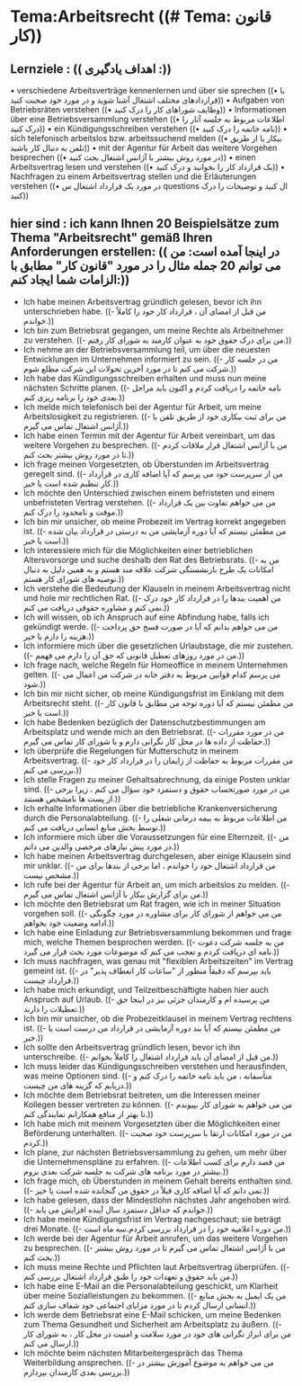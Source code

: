 # Tema:Arbeitsrecht ((# Tema: قانون کار))
## Lernziele : (( اهداف یادگیری :))
• verschiedene Arbeitsverträge kennenlernen und über sie sprechen ((• با قراردادهای مختلف اشتغال آشنا شوید و در مورد خود صحبت کنید))
• Aufgaben von Betriebsräten verstehen ((• وظایف شوراهای کار را درک کنید))
• Informationen über eine Betriebsversammlung verstehen ((• اطلاعات مربوط به جلسه آثار را درک کنید))
• ein Kündigungsschreiben verstehen ((• نامه خاتمه را درک کنید))
• sich telefonisch arbeitslos bzw. arbeitssuchend melden ((• بیکار یا از طریق تلفن به دنبال کار باشید))
• mit der Agentur für Arbeit das weitere Vorgehen besprechen ((• در مورد روش بیشتر با آژانس اشتغال بحث کنید))
• einen Arbeitsvertrag lesen und verstehen ((• یک قرارداد کار را بخوانید و درک کنید))
• Nachfragen zu einem Arbeitsvertrag stellen und die Erläuterungen verstehen ((• در مورد یک قرارداد اشتغال س questions ال کنید و توضیحات را درک کنید))
## hier sind : ich kann Ihnen 20 Beispielsätze zum Thema "Arbeitsrecht" gemäß Ihren Anforderungen erstellen: (( در اینجا آمده است: من می توانم 20 جمله مثال را در مورد "قانون کار" مطابق با الزامات شما ایجاد کنم:))
- Ich habe meinen Arbeitsvertrag gründlich gelesen, bevor ich ihn unterschrieben habe. ((- من قبل از امضای آن ، قرارداد کار خود را کاملاً خواندم.))
- Ich bin zum Betriebsrat gegangen, um meine Rechte als Arbeitnehmer zu verstehen. ((- من برای درک حقوق خود به عنوان کارمند به شورای کار رفتم.))
- Ich nehme an der Betriebsversammlung teil, um über die neuesten Entwicklungen im Unternehmen informiert zu sein. ((- من در جلسه کار شرکت می کنم تا در مورد آخرین تحولات این شرکت مطلع شوم.))
- Ich habe das Kündigungsschreiben erhalten und muss nun meine nächsten Schritte planen. ((- نامه خاتمه را دریافت کردم و اکنون باید مراحل بعدی خود را برنامه ریزی کنم.))
- Ich melde mich telefonisch bei der Agentur für Arbeit, um meine Arbeitslosigkeit zu registrieren. ((- من برای ثبت بیکاری خود از طریق تلفن با آژانس اشتغال تماس می گیرم.))
- Ich habe einen Termin mit der Agentur für Arbeit vereinbart, um das weitere Vorgehen zu besprechen. ((- من با آژانس اشتغال قرار ملاقات کردم تا در مورد روش بیشتر بحث کنم.))
- Ich frage meinen Vorgesetzten, ob Überstunden im Arbeitsvertrag geregelt sind. ((- من از سرپرست خود می پرسم که آیا اضافه کاری در قرارداد کار تنظیم شده است یا خیر.))
- Ich möchte den Unterschied zwischen einem befristeten und einem unbefristeten Vertrag verstehen. ((- من می خواهم تفاوت بین یک قرارداد موقت و نامحدود را درک کنم.))
- Ich bin mir unsicher, ob meine Probezeit im Vertrag korrekt angegeben ist. ((- من مطمئن نیستم که آیا دوره آزمایشی من به درستی در قرارداد بیان شده است یا خیر.))
- Ich interessiere mich für die Möglichkeiten einer betrieblichen Altersvorsorge und suche deshalb den Rat des Betriebsrats. ((- من به امکانات یک طرح بازنشستگی شرکت علاقه مند هستم و به همین دلیل به دنبال توصیه های شورای کار هستم.))
- Ich verstehe die Bedeutung der Klauseln in meinem Arbeitsvertrag nicht und hole mir rechtlichen Rat. ((- من اهمیت بندها را در قرارداد کار خود درک نمی کنم و مشاوره حقوقی دریافت می کنم.))
- Ich will wissen, ob ich Anspruch auf eine Abfindung habe, falls ich gekündigt werde. ((- من می خواهم بدانم که آیا در صورت فسخ حق پرداخت هزینه را دارم یا خیر.))
- Ich informiere mich über die gesetzlichen Urlaubstage, die mir zustehen. ((- من در مورد روزهای تعطیل قانونی که حق آن را دارم می فهمم.))
- Ich frage nach, welche Regeln für Homeoffice in meinem Unternehmen gelten. ((- می پرسم کدام قوانین مربوط به دفتر خانه در شرکت من اعمال می شود.))
- Ich bin mir nicht sicher, ob meine Kündigungsfrist im Einklang mit dem Arbeitsrecht steht. ((- من مطمئن نیستم که آیا دوره توجه من مطابق با قانون کار است یا خیر.))
- Ich habe Bedenken bezüglich der Datenschutzbestimmungen am Arbeitsplatz und wende mich an den Betriebsrat. ((- من در مورد مقررات حفاظت از داده ها در محل کار نگرانی دارم و با شورای کار تماس می گیرم.))
- Ich überprüfe die Regelungen für Mutterschutz in meinem Arbeitsvertrag. ((- من مقررات مربوط به حفاظت از زایمان را در قرارداد کار خود بررسی می کنم.))
- Ich stelle Fragen zu meiner Gehaltsabrechnung, da einige Posten unklar sind. ((- من در مورد صورتحساب حقوق و دستمزد خود سؤال می کنم ، زیرا برخی از پست ها نامشخص هستند.))
- Ich erhalte Informationen über die betriebliche Krankenversicherung durch die Personalabteilung. ((- من اطلاعات مربوط به بیمه درمانی شغلی را توسط بخش منابع انسانی دریافت می کنم.))
- Ich informiere mich über die Voraussetzungen für eine Elternzeit. ((- من در مورد پیش نیازهای مرخصی والدین می دانم.))
- Ich habe meinen Arbeitsvertrag durchgelesen, aber einige Klauseln sind mir unklar. ((- من قرارداد اشتغال خود را خواندم ، اما برخی از بندها برای من مشخص نیست.))
- Ich rufe bei der Agentur für Arbeit an, um mich arbeitslos zu melden. ((- من برای گزارش بیکار با آژانس اشتغال تماس می گیرم.))
- Ich möchte den Betriebsrat um Rat fragen, wie ich in meiner Situation vorgehen soll. ((- من می خواهم از شورای کار برای مشاوره در مورد چگونگی ادامه وضعیت خود بخواهم.))
- Ich habe eine Einladung zur Betriebsversammlung bekommen und frage mich, welche Themen besprochen werden. ((- من به جلسه شرکت دعوت نامه ای دریافت کردم و تعجب می کنم که موضوعات مورد بحث قرار می گیرد.))
- Ich muss nachfragen, was genau mit "flexiblen Arbeitszeiten" im Vertrag gemeint ist. ((- باید بپرسم که دقیقاً منظور از "ساعات کار انعطاف پذیر" در قرارداد چیست.))
- Ich habe mich erkundigt, und Teilzeitbeschäftigte haben hier auch Anspruch auf Urlaub. ((- من پرسیده ام و کارمندان جزئی نیز در اینجا حق تعطیلات را دارند.))
- Ich bin mir unsicher, ob die Probezeitklausel in meinem Vertrag rechtens ist. ((- من مطمئن نیستم که آیا بند دوره آزمایشی در قرارداد من درست است یا خیر.))
- Ich sollte den Arbeitsvertrag gründlich lesen, bevor ich ihn unterschreibe. ((- من قبل از امضای آن باید قرارداد اشتغال را کاملاً بخوانم.))
- Ich muss leider das Kündigungsschreiben verstehen und herausfinden, was meine Optionen sind. ((- متأسفانه ، من باید نامه خاتمه را درک کنم و دریابم که گزینه های من چیست.))
- Ich möchte dem Betriebsrat beitreten, um die Interessen meiner Kollegen besser vertreten zu können. ((- من می خواهم به شورای کار بپیوندم تا بهتر از منافع همکارانم نمایندگی کنم.))
- Ich habe mich mit meinem Vorgesetzten über die Möglichkeiten einer Beförderung unterhalten. ((- من در مورد امکانات ارتقا با سرپرست خود صحبت کردم.))
- Ich plane, zur nächsten Betriebsversammlung zu gehen, um mehr über die Unternehmenspläne zu erfahren. ((- من قصد دارم برای کسب اطلاعات بیشتر در مورد برنامه های شرکت به جلسه شرکت بعدی بروم.))
- Ich frage mich, ob Überstunden in meinem Gehalt bereits enthalten sind. ((- نمی دانم که آیا اضافه کاری قبلاً در حقوق من گنجانده شده است یا خیر.))
- Ich habe gelesen, dass der Mindestlohn nächstes Jahr angehoben wird. ((- خواندم که حداقل دستمزد سال آینده افزایش می یابد.))
- Ich habe meine Kündigungsfrist im Vertrag nachgeschaut; sie beträgt drei Monate. ((- من دوره اعلامیه خود را در قرارداد بررسی کردم.سه ماه است.))
- Ich werde bei der Agentur für Arbeit anrufen, um das weitere Vorgehen zu besprechen. ((- من با آژانس اشتغال تماس می گیرم تا در مورد روش بیشتر بحث کنم.))
- Ich muss meine Rechte und Pflichten laut Arbeitsvertrag überprüfen. ((- من باید حقوق و تعهدات خود را طبق قرارداد اشتغال بررسی کنم.))
- Ich habe eine E-Mail an die Personalabteilung geschickt, um Klarheit über meine Sozialleistungen zu bekommen. ((- من یک ایمیل به بخش منابع انسانی ارسال کردم تا در مورد مزایای اجتماعی خود شفاف سازی کنم.))
- Ich werde dem Betriebsrat eine E-Mail schicken, um meine Bedenken zum Thema Gesundheit und Sicherheit am Arbeitsplatz zu äußern. ((- من برای ابراز نگرانی های خود در مورد سلامت و امنیت در محل کار ، به شورای کار ارسال می کنم.))
- Ich möchte beim nächsten Mitarbeitergespräch das Thema Weiterbildung ansprechen. ((- من می خواهم به موضوع آموزش بیشتر در بررسی بعدی کارمندان بپردازم.))
